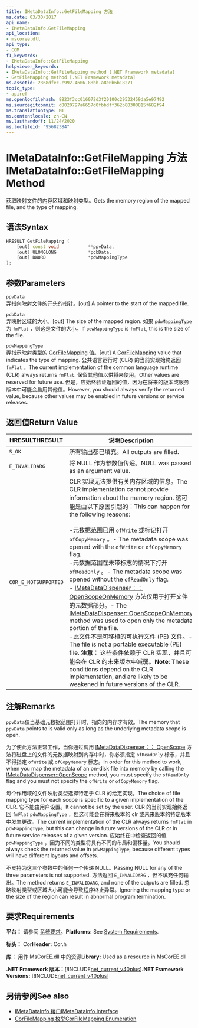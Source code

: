 ```yaml
---
title: IMetaDataInfo::GetFileMapping 方法
ms.date: 03/30/2017
api_name:
- IMetaDataInfo.GetFileMapping
api_location:
- mscoree.dll
api_type:
- COM
f1_keywords:
- IMetaDataInfo::GetFileMapping
helpviewer_keywords:
- IMetaDataInfo::GetFileMapping method [.NET Framework metadata]
- GetFileMapping method [.NET Framework metadata]
ms.assetid: 2868dfec-c992-4606-88bb-a8e0b6b18271
topic_type:
- apiref
ms.openlocfilehash: 8823f3cc016072d3f20100c29532459da5e97492
ms.sourcegitcommit: d8020797a6657d0fbbdff362b80300815f682f94
ms.translationtype: MT
ms.contentlocale: zh-CN
ms.lasthandoff: 11/24/2020
ms.locfileid: "95682384"
---
```

# <a name="imetadatainfogetfilemapping-method"></a><span data-ttu-id="07272-102">IMetaDataInfo::GetFileMapping 方法</span><span class="sxs-lookup"><span data-stu-id="07272-102">IMetaDataInfo::GetFileMapping Method</span></span>

<span data-ttu-id="07272-103">获取映射文件的内存区域和映射类型。</span><span class="sxs-lookup"><span data-stu-id="07272-103">Gets the memory region of the mapped file, and the type of mapping.</span></span>  
  
## <a name="syntax"></a><span data-ttu-id="07272-104">语法</span><span class="sxs-lookup"><span data-stu-id="07272-104">Syntax</span></span>  
  
```cpp  
HRESULT GetFileMapping (  
    [out] const void           **ppvData,
    [out] ULONGLONG            *pcbData,
    [out] DWORD                *pdwMappingType  
);  
```  
  
## <a name="parameters"></a><span data-ttu-id="07272-105">参数</span><span class="sxs-lookup"><span data-stu-id="07272-105">Parameters</span></span>  

 `ppvData`  
 <span data-ttu-id="07272-106">弄指向映射文件的开头的指针。</span><span class="sxs-lookup"><span data-stu-id="07272-106">[out] A pointer to the start of the mapped file.</span></span>  
  
 `pcbData`  
 <span data-ttu-id="07272-107">弄映射区域的大小。</span><span class="sxs-lookup"><span data-stu-id="07272-107">[out] The size of the mapped region.</span></span> <span data-ttu-id="07272-108">如果 `pdwMappingType` 为 `fmFlat` ，则这是文件的大小。</span><span class="sxs-lookup"><span data-stu-id="07272-108">If `pdwMappingType` is `fmFlat`, this is the size of the file.</span></span>  
  
 `pdwMappingType`  
 <span data-ttu-id="07272-109">弄指示映射类型的 [CorFileMapping](corfilemapping-enumeration.md) 值。</span><span class="sxs-lookup"><span data-stu-id="07272-109">[out] A [CorFileMapping](corfilemapping-enumeration.md) value that indicates the type of mapping.</span></span> <span data-ttu-id="07272-110">公共语言运行时 (CLR) 的当前实现始终返回 `fmFlat` 。</span><span class="sxs-lookup"><span data-stu-id="07272-110">The current implementation of the common language runtime (CLR) always returns `fmFlat`.</span></span> <span data-ttu-id="07272-111">保留其他值以供将来使用。</span><span class="sxs-lookup"><span data-stu-id="07272-111">Other values are reserved for future use.</span></span> <span data-ttu-id="07272-112">但是，应始终验证返回的值，因为在将来的版本或服务版本中可能会启用其他值。</span><span class="sxs-lookup"><span data-stu-id="07272-112">However, you should always verify the returned value, because other values may be enabled in future versions or service releases.</span></span>  
  
## <a name="return-value"></a><span data-ttu-id="07272-113">返回值</span><span class="sxs-lookup"><span data-stu-id="07272-113">Return Value</span></span>  
  
|<span data-ttu-id="07272-114">HRESULT</span><span class="sxs-lookup"><span data-stu-id="07272-114">HRESULT</span></span>|<span data-ttu-id="07272-115">说明</span><span class="sxs-lookup"><span data-stu-id="07272-115">Description</span></span>|  
|-------------|-----------------|  
|`S_OK`|<span data-ttu-id="07272-116">所有输出都已填充。</span><span class="sxs-lookup"><span data-stu-id="07272-116">All outputs are filled.</span></span>|  
|`E_INVALIDARG`|<span data-ttu-id="07272-117">将 NULL 作为参数值传递。</span><span class="sxs-lookup"><span data-stu-id="07272-117">NULL was passed as an argument value.</span></span>|  
|`COR_E_NOTSUPPORTED`|<span data-ttu-id="07272-118">CLR 实现无法提供有关内存区域的信息。</span><span class="sxs-lookup"><span data-stu-id="07272-118">The CLR implementation cannot provide information about the memory region.</span></span> <span data-ttu-id="07272-119">这可能是由以下原因引起的：</span><span class="sxs-lookup"><span data-stu-id="07272-119">This can happen for the following reasons:</span></span><br /><br /> <span data-ttu-id="07272-120">-元数据范围已用 `ofWrite` 或标记打开 `ofCopyMemory` 。</span><span class="sxs-lookup"><span data-stu-id="07272-120">-   The metadata scope was opened with the `ofWrite` or `ofCopyMemory` flag.</span></span><br /><span data-ttu-id="07272-121">-元数据范围在未带标志的情况下打开 `ofReadOnly` 。</span><span class="sxs-lookup"><span data-stu-id="07272-121">-   The metadata scope was opened without the `ofReadOnly` flag.</span></span><br /><span data-ttu-id="07272-122">- [IMetaDataDispenser：： OpenScopeOnMemory](imetadatadispenser-openscopeonmemory-method.md) 方法仅用于打开文件的元数据部分。</span><span class="sxs-lookup"><span data-stu-id="07272-122">-   The [IMetaDataDispenser::OpenScopeOnMemory](imetadatadispenser-openscopeonmemory-method.md) method was used to open only the metadata portion of the file.</span></span><br /><span data-ttu-id="07272-123">-此文件不是可移植的可执行文件 (PE) 文件。</span><span class="sxs-lookup"><span data-stu-id="07272-123">-   The file is not a portable executable (PE) file.</span></span> <span data-ttu-id="07272-124">**注意：**  这些条件依赖于 CLR 实现，并且可能会在 CLR 的未来版本中减弱。</span><span class="sxs-lookup"><span data-stu-id="07272-124">**Note:**  These conditions depend on the CLR implementation, and are likely to be weakened in future versions of the CLR.</span></span>|  
  
## <a name="remarks"></a><span data-ttu-id="07272-125">注解</span><span class="sxs-lookup"><span data-stu-id="07272-125">Remarks</span></span>  

 <span data-ttu-id="07272-126">`ppvData`仅当基础元数据范围打开时，指向的内存才有效。</span><span class="sxs-lookup"><span data-stu-id="07272-126">The memory that `ppvData` points to is valid only as long as the underlying metadata scope is open.</span></span>  
  
 <span data-ttu-id="07272-127">为了使此方法正常工作，当你通过调用 [IMetaDataDispenser：： OpenScope](imetadatadispenser-openscope-method.md) 方法将磁盘上的文件的元数据映射到内存中时，你必须指定 `ofReadOnly` 标志，并且不得指定 `ofWrite` 或 `ofCopyMemory` 标志。</span><span class="sxs-lookup"><span data-stu-id="07272-127">In order for this method to work, when you map the metadata of an on-disk file into memory by calling the [IMetaDataDispenser::OpenScope](imetadatadispenser-openscope-method.md) method, you must specify the `ofReadOnly` flag and you must not specify the `ofWrite` or `ofCopyMemory` flag.</span></span>  
  
 <span data-ttu-id="07272-128">每个作用域的文件映射类型选择特定于 CLR 的给定实现。</span><span class="sxs-lookup"><span data-stu-id="07272-128">The choice of file mapping type for each scope is specific to a given implementation of the CLR.</span></span> <span data-ttu-id="07272-129">它不能由用户设置。</span><span class="sxs-lookup"><span data-stu-id="07272-129">It cannot be set by the user.</span></span> <span data-ttu-id="07272-130">CLR 的当前实现始终返回 `fmFlat` `pdwMappingType` ，但这可能会在将来版本的 clr 或未来版本的特定版本中发生更改。</span><span class="sxs-lookup"><span data-stu-id="07272-130">The current implementation of the CLR always returns `fmFlat` in `pdwMappingType`, but this can change in future versions of the CLR or in future service releases of a given version.</span></span> <span data-ttu-id="07272-131">应始终在中检查返回的值 `pdwMappingType` ，因为不同的类型将具有不同的布局和偏移量。</span><span class="sxs-lookup"><span data-stu-id="07272-131">You should always check the returned value in `pdwMappingType`, because different types will have different layouts and offsets.</span></span>  
  
 <span data-ttu-id="07272-132">不支持为这三个参数中的任何一个传递 NULL。</span><span class="sxs-lookup"><span data-stu-id="07272-132">Passing NULL for any of the three parameters is not supported.</span></span> <span data-ttu-id="07272-133">方法返回 `E_INVALIDARG` ，但不填充任何输出。</span><span class="sxs-lookup"><span data-stu-id="07272-133">The method returns `E_INVALIDARG`, and none of the outputs are filled.</span></span> <span data-ttu-id="07272-134">忽略映射类型或区域大小可能会导致程序终止异常。</span><span class="sxs-lookup"><span data-stu-id="07272-134">Ignoring the mapping type or the size of the region can result in abnormal program termination.</span></span>  
  
## <a name="requirements"></a><span data-ttu-id="07272-135">要求</span><span class="sxs-lookup"><span data-stu-id="07272-135">Requirements</span></span>  

 <span data-ttu-id="07272-136">**平台：** 请参阅 [系统要求](../../get-started/system-requirements.md)。</span><span class="sxs-lookup"><span data-stu-id="07272-136">**Platforms:** See [System Requirements](../../get-started/system-requirements.md).</span></span>  
  
 <span data-ttu-id="07272-137">**标头：** Cor</span><span class="sxs-lookup"><span data-stu-id="07272-137">**Header:** Cor.h</span></span>  
  
 <span data-ttu-id="07272-138">**库：** 用作 MsCorEE.dll 中的资源</span><span class="sxs-lookup"><span data-stu-id="07272-138">**Library:** Used as a resource in MsCorEE.dll</span></span>  
  
 <span data-ttu-id="07272-139">**.NET Framework 版本：**[!INCLUDE[net_current_v40plus](../../../../includes/net-current-v40plus-md.md)]</span><span class="sxs-lookup"><span data-stu-id="07272-139">**.NET Framework Versions:** [!INCLUDE[net_current_v40plus](../../../../includes/net-current-v40plus-md.md)]</span></span>  
  
## <a name="see-also"></a><span data-ttu-id="07272-140">另请参阅</span><span class="sxs-lookup"><span data-stu-id="07272-140">See also</span></span>

- [<span data-ttu-id="07272-141">IMetaDataInfo 接口</span><span class="sxs-lookup"><span data-stu-id="07272-141">IMetaDataInfo Interface</span></span>](imetadatainfo-interface.md)
- [<span data-ttu-id="07272-142">CorFileMapping 枚举</span><span class="sxs-lookup"><span data-stu-id="07272-142">CorFileMapping Enumeration</span></span>](corfilemapping-enumeration.md)
